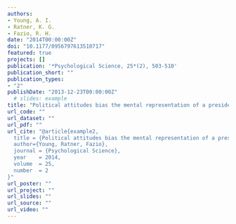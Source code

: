 ```yaml
---
authors:
- Young, A. I.
- Ratner, K. G.
- Fazio, R. H.
date: "2014T00:00:00Z"
doi: "10.1177/0956797613510717"
featured: true
projects: []
publication: '*Psychological Science, 25*(2), 503-510'
publication_short: ""
publication_types:
- "2"
publishDate: "2013-12-23T00:00:00Z"
  # slides: example
title: "Political attitudes bias the mental representation of a presidential candidate's face"
url_code: ""
url_dataset: ""
url_pdf: ""
url_cite: "@article{example2,
  title = {Political attitudes bias the mental representation of a presidential candidate's face},
  author={Young, Ratner, Fazio},
  journal = {Psychological Science},
  year    = 2014,
  volume  = 25,
  number  = 2
}"
url_poster: ""
url_project: ""
url_slides: ""
url_source: ""
url_video: ""
---
```


